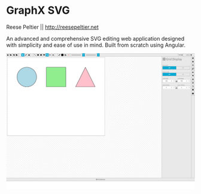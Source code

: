 # GraphX SVG
Reese Peltier || http://reesepeltier.net

An advanced and comprehensive SVG editing web application designed with simplicity and ease of use in mind. Built from scratch using Angular.

![image](https://github.com/reese360/GraphX-SVG/blob/master/git_rsc/currentState.png)
